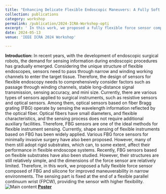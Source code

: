 ```yaml
---
title: "Enhancing Delicate Flexible Endoscopic Maneuvers: A Fully Soft and Tissue-Compliant Force Sensor based on Fiber Bragg Grating(Click for more information)"
collection: publications
category: workshop
permalink: /publication/2024-ICRA-Workshop-opti
excerpt: ' In this work, we proposed a fully flexible force sensor composed of FBG and silicone for improved maneuverability in narrow environments. The sensing part is fixed at the end of a flexible parallel continuum wrist (FPCW), providing the sensor with higher flexibility. '
date: 2024-05-13
venue: 'IEEE ICRA 2024 Workshop'

---
```


**Introduction:**
In recent years, with the development of endoscopic surgical robots, the demand for sensing information during endoscopic procedures has gradually emerged. Considering the unique structure of flexible endoscopes, sensors need to pass through narrow and winding working channels to enter the target tissue. Therefore, the design of sensors for flexible endoscopy needs to comprehensively consider factors such as passage through winding channels, stable long-distance signal transmission, sensing accuracy, and mini size. Currently, there are various types of sensors applied to surgical instruments, such as resistive sensors and optical sensors. Among them, optical sensors based on fiber Bragg grating (FBG) operate by sensing the wavelength information reflected by the optical fiber. Optical fibers have small diameters, and flexible characteristics, and the sensing process does not require additional auxiliary facilities. Therefore, FBG sensors are one of the ideal methods for flexible instrument sensing. Currently, shape sensing of flexible instruments based on FBG has been widely applied.  Various FBG force sensors for minimally invasive surgery have also been proposed. However, many of them still adopt rigid substrates, which can, to some extent, affect their performance in flexible endoscope systems. Recently, FBG sensors based on flexible substrates have also been studied. However, their structures are still relatively simple, and the dimensions of the force sensor are relatively limited. Therefore, in this work, we proposed a fully flexible force sensor composed of FBG and silicone for improved maneuverability in narrow environments. The sensing part is fixed at the end of a flexible parallel continuum wrist (FPCW), providing the sensor with higher flexibility. 
![Main content](https://zhangtttttt.github.io/Tao_Zhang.github.io/images/2024-ICRA-Ws-Opti.png "Main content")
[**Poster**](https://zhangtttttt.github.io/Tao_Zhang.github.io/files/2024-ICRA-Ws-Opti.pdf)
